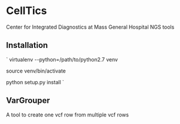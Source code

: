 # CellTics
Center for Integrated Diagnostics at Mass General Hospital NGS tools

## Installation
`
virtualenv --python=/path/to/python2.7 venv

source venv/bin/activate

python setup.py install
`

## VarGrouper
A tool to create one vcf row from multiple vcf rows